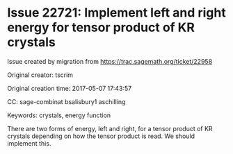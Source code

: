 # Issue 22721: Implement left and right energy for tensor product of KR crystals

Issue created by migration from https://trac.sagemath.org/ticket/22958

Original creator: tscrim

Original creation time: 2017-05-07 17:43:57

CC:  sage-combinat bsalisbury1 aschilling

Keywords: crystals, energy function

There are two forms of energy, left and right, for a tensor product of KR crystals depending on how the tensor product is read. We should implement this.
